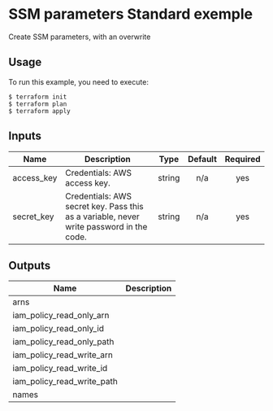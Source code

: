 # SSM parameters Standard exemple

Create SSM parameters, with an overwrite

## Usage

To run this example, you need to execute:

```
$ terraform init
$ terraform plan
$ terraform apply
```

<!-- BEGINNING OF PRE-COMMIT-TERRAFORM DOCS HOOK -->
## Inputs

| Name | Description | Type | Default | Required |
|------|-------------|:----:|:-----:|:-----:|
| access\_key | Credentials: AWS access key. | string | n/a | yes |
| secret\_key | Credentials: AWS secret key. Pass this as a variable, never write password in the code. | string | n/a | yes |

## Outputs

| Name | Description |
|------|-------------|
| arns |  |
| iam\_policy\_read\_only\_arn |  |
| iam\_policy\_read\_only\_id |  |
| iam\_policy\_read\_only\_path |  |
| iam\_policy\_read\_write\_arn |  |
| iam\_policy\_read\_write\_id |  |
| iam\_policy\_read\_write\_path |  |
| names |  |

<!-- END OF PRE-COMMIT-TERRAFORM DOCS HOOK -->
